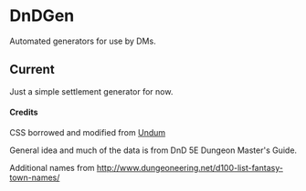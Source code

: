 # DnDGen
Automated generators for use by DMs.

## Current
Just a simple settlement generator for now. 


#### Credits
CSS borrowed and modified from [Undum](https://github.com/idmillington/undum)

General idea and much of the data is from DnD 5E Dungeon Master's Guide.

Additional names from http://www.dungeoneering.net/d100-list-fantasy-town-names/
